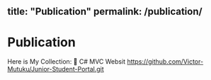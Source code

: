 title: "Publication"
permalink: /publication/
---
# Publication
Here is My Collection:
🔗 C# MVC Websit
https://github.com/Victor-Mutuku/Junior-Student-Portal.git
